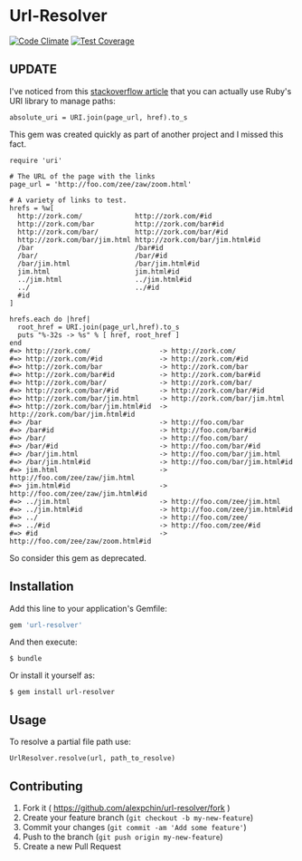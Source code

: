 # Url-Resolver
[![Code Climate](https://codeclimate.com/github/alexpchin/url-resolver/badges/gpa.svg)](https://codeclimate.com/github/alexpchin/url-resolver)
[![Test Coverage](https://codeclimate.com/github/alexpchin/url-resolver/badges/coverage.svg)](https://codeclimate.com/github/alexpchin/url-resolver)

## UPDATE
I've noticed from this [stackoverflow article](http://stackoverflow.com/questions/4861517/getting-the-absolute-url-when-extracting-links) that you can actually use Ruby's URI library to manage paths:

```
absolute_uri = URI.join(page_url, href).to_s
```

This gem was created quickly as part of another project and I missed this fact.

```
require 'uri'

# The URL of the page with the links
page_url = 'http://foo.com/zee/zaw/zoom.html'

# A variety of links to test.
hrefs = %w[
  http://zork.com/             http://zork.com/#id
  http://zork.com/bar          http://zork.com/bar#id
  http://zork.com/bar/         http://zork.com/bar/#id
  http://zork.com/bar/jim.html http://zork.com/bar/jim.html#id
  /bar                         /bar#id
  /bar/                        /bar/#id
  /bar/jim.html                /bar/jim.html#id
  jim.html                     jim.html#id
  ../jim.html                  ../jim.html#id
  ../                          ../#id
  #id
]

hrefs.each do |href|
  root_href = URI.join(page_url,href).to_s
  puts "%-32s -> %s" % [ href, root_href ]
end
#=> http://zork.com/                 -> http://zork.com/
#=> http://zork.com/#id              -> http://zork.com/#id
#=> http://zork.com/bar              -> http://zork.com/bar
#=> http://zork.com/bar#id           -> http://zork.com/bar#id
#=> http://zork.com/bar/             -> http://zork.com/bar/
#=> http://zork.com/bar/#id          -> http://zork.com/bar/#id
#=> http://zork.com/bar/jim.html     -> http://zork.com/bar/jim.html
#=> http://zork.com/bar/jim.html#id  -> http://zork.com/bar/jim.html#id
#=> /bar                             -> http://foo.com/bar
#=> /bar#id                          -> http://foo.com/bar#id
#=> /bar/                            -> http://foo.com/bar/
#=> /bar/#id                         -> http://foo.com/bar/#id
#=> /bar/jim.html                    -> http://foo.com/bar/jim.html
#=> /bar/jim.html#id                 -> http://foo.com/bar/jim.html#id
#=> jim.html                         -> http://foo.com/zee/zaw/jim.html
#=> jim.html#id                      -> http://foo.com/zee/zaw/jim.html#id
#=> ../jim.html                      -> http://foo.com/zee/jim.html
#=> ../jim.html#id                   -> http://foo.com/zee/jim.html#id
#=> ../                              -> http://foo.com/zee/
#=> ../#id                           -> http://foo.com/zee/#id
#=> #id                              -> http://foo.com/zee/zaw/zoom.html#id
```

So consider this gem as deprecated.

## Installation
Add this line to your application's Gemfile:

```ruby
gem 'url-resolver'
```

And then execute:

    $ bundle

Or install it yourself as:

    $ gem install url-resolver

## Usage

To resolve a partial file path use:

```
UrlResolver.resolve(url, path_to_resolve)
```

## Contributing

1. Fork it ( https://github.com/alexpchin/url-resolver/fork )
2. Create your feature branch (`git checkout -b my-new-feature`)
3. Commit your changes (`git commit -am 'Add some feature'`)
4. Push to the branch (`git push origin my-new-feature`)
5. Create a new Pull Request
